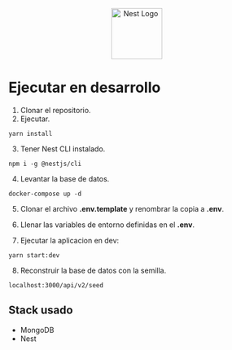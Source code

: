 <p align="center">
  <a href="http://nestjs.com/" target="blank"><img src="https://nestjs.com/img/logo-small.svg" width="100" alt="Nest Logo" /></a>
</p>

# Ejecutar en desarrollo

1. Clonar el repositorio.
2. Ejecutar.
```
yarn install
```
3. Tener Nest CLI instalado.
```
npm i -g @nestjs/cli
```
4. Levantar la base de datos.
```
docker-compose up -d
```

5. Clonar el archivo __.env.template__ y renombrar la copia a __.env__.

6. Llenar las variables de entorno definidas en el __.env__.

7. Ejecutar la aplicacion en dev:
```
yarn start:dev
```

8. Reconstruir la base de datos con la semilla.
```
localhost:3000/api/v2/seed
```

## Stack usado
* MongoDB
* Nest